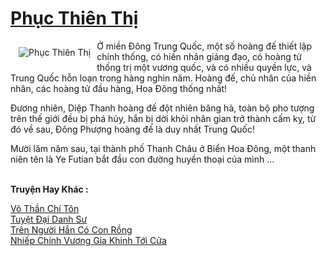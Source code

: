 <a href="https://truyenwiki.net/phuc-thien-thi.35006/" title="Phục Thiên Thị"><h1>Phục Thiên Thị</h1></a><div style="display:table"><img align="right" style="float: left; padding: 10px;" src="https://truyenwiki.net/a/img/str/src/35006.jpg" alt="Phục Thiên Thị">Ở miền Đông Trung Quốc, một số hoàng đế thiết lập chính thống, có hiền nhân giảng đạo, có hoàng tử thống trị một vương quốc, và có nhiều quyền lực, và Trung Quốc hỗn loạn trong hàng nghìn năm. Hoàng đế, chủ nhân của hiền nhân, các hoàng tử đầu hàng, Hoa Đông thống nhất!<p></p> Đương nhiên, Diệp Thanh hoàng đế đột nhiên băng hà, toàn bộ pho tượng trên thế giới đều bị phá hủy, hắn bị dời khỏi nhân gian trở thành cấm kỵ, từ đó về sau, Đông Phượng hoàng đế là duy nhất Trung Quốc!<p></p> Mười lăm năm sau, tại thành phố Thanh Châu ở Biển Hoa Đông, một thanh niên tên là Ye Futian bắt đầu con đường huyền thoại của mình ...</div><p><br><b>Truyện Hay Khác :</b></p><a href="https://truyenwiki.net/vo-than-chi-ton.36689/" alt="Võ Thần Chí Tôn">Võ Thần Chí Tôn</a><br/><a href="https://sangtacviet.wordpress.com/2020/10/22/tuyet-dai-danh-su/" alt="Tuyệt Đại Danh Sư">Tuyệt Đại Danh Sư</a><br/><a href="https://sangtacviet.wordpress.com/2020/10/22/tren-nguoi-han-co-con-rong/" alt="Trên Người Hắn Có Con Rồng">Trên Người Hắn Có Con Rồng</a><br/><a href="https://sangtacviet.wordpress.com/2020/10/22/nhiep-chinh-vuong-gia-khinh-toi-cua/" alt="Nhiếp Chính Vương Gia Khinh Tới Cửa">Nhiếp Chính Vương Gia Khinh Tới Cửa</a><br/>